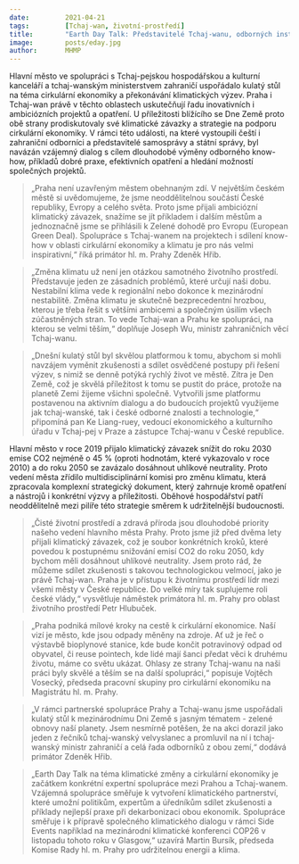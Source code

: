 ```yaml
---
date:         2021-04-21
tags:         [Tchaj-wan, životní-prostředí]
title:        "Earth Day Talk: Představitelé Tchaj-wanu, odborných institucí a Prahy se sešli u kulatého stolu k tématu překonávání klimatických výzev"
image: 	      posts/eday.jpg
author:       MHMP
---
```


Hlavní město ve spolupráci s Tchaj-pejskou hospodářskou a kulturní kanceláří a tchaj-wanským ministerstvem zahraničí uspořádalo kulatý stůl na téma cirkulární ekonomiky a překonávání klimatických výzev. Praha i Tchaj-wan právě v těchto oblastech uskutečňují řadu inovativních i ambiciózních projektů a opatření. U příležitosti blížícího se Dne Země proto obě strany prodiskutovaly své klimatické závazky a strategie na podporu cirkulární ekonomiky. V rámci této události, na které vystoupili čeští i zahraniční odborníci a představitelé samosprávy a státní správy, byl navázán vzájemný dialog s cílem dlouhodobé výměny odborného know-how, příkladů dobré praxe, efektivních opatření a hledání možností společných projektů.    

> „Praha není uzavřeným městem obehnaným zdí. V největším českém městě si uvědomujeme, že jsme neoddělitelnou součástí České republiky, Evropy a celého světa. Proto jsme přijali ambiciózní klimatický závazek, snažíme se jít příkladem i dalším městům a jednoznačně jsme se přihlásili k Zelené dohodě pro Evropu (European Green Deal). Spolupráce s Tchaj-wanem na projektech i sdílení know-how v oblasti cirkulární ekonomiky a klimatu je pro nás velmi inspirativní,“ říká primátor hl. m. Prahy Zdeněk Hřib. 

> „Změna klimatu už není jen otázkou samotného životního prostředí. Představuje jeden ze zásadních problémů, které určují naši dobu. Nestabilní klima vede k regionální nebo dokonce k mezinárodní nestabilitě. Změna klimatu je skutečně bezprecedentní hrozbou, kterou je třeba řešit s většími ambicemi a společným úsilím všech zúčastněných stran. To vede Tchaj-wan a Prahu ke spolupráci, na kterou se velmi těším,“ doplňuje Joseph Wu, ministr zahraničních věcí Tchaj-wanu. 

> „Dnešní kulatý stůl byl skvělou platformou k tomu, abychom si mohli navzájem vyměnit zkušenosti a sdílet osvědčené postupy při řešení výzev, s nimiž se denně potýká rychlý život ve městě. Zítra je Den Země, což je skvělá příležitost k tomu se pustit do práce, protože na planetě Zemi žijeme všichni společně. Vytvořili jsme platformu postavenou na aktivním dialogu a do budoucích projektů využijeme jak tchaj-wanské, tak i české odborné znalosti a technologie,“ připomíná pan Ke  Liang-ruey, vedoucí ekonomického a kulturního úřadu v Tchaj-pej v Praze a zástupce Tchaj-wanu v České republice. 

Hlavní město v roce 2019 přijalo klimatický závazek snížit do roku 2030 emise CO2 nejméně o 45 % (oproti hodnotám, které vykazovalo v roce 2010) a do roku 2050 se zavázalo dosáhnout uhlíkové neutrality. Proto vedení města zřídilo multidisciplinární komisi pro změnu klimatu, která zpracovala komplexní strategický dokument, který zahrnuje kromě opatření a nástrojů i konkrétní výzvy a příležitosti. Oběhové hospodářství patří neoddělitelně mezi pilíře této strategie směrem k udržitelnější budoucnosti.  

> „Čisté životní prostředí a zdravá příroda jsou dlouhodobé priority našeho vedení hlavního města Prahy. Proto jsme již před dvěma lety přijali klimatický závazek, což je soubor konkrétních kroků, které povedou k postupnému snižování emisí CO2 do roku 2050, kdy bychom měli dosáhnout uhlíkové neutrality. Jsem proto rád, že můžeme sdílet zkušenosti s takovou technologickou velmocí, jako je právě Tchaj-wan. Praha je v přístupu k životnímu prostředí lídr mezi všemi městy v České republice. Do velké míry tak suplujeme roli české vlády,“ vysvětluje náměstek primátora hl. m. Prahy pro oblast životního prostředí Petr Hlubuček.  

> „Praha podniká mílové kroky na cestě k cirkulární ekonomice. Naší vizí je město, kde jsou odpady měněny na zdroje. Ať už je řeč o výstavbě bioplynové stanice, kde bude končit potravinový odpad od obyvatel, či reuse pointech, kde lidé mají šanci předat věci k druhému životu, máme co světu ukázat. Ohlasy ze strany Tchaj-wanu na naši práci byly skvělé a těším se na další spolupráci,“ popisuje Vojtěch Vosecký, předseda pracovní skupiny pro cirkulární ekonomiku na Magistrátu hl. m. Prahy.  

> „V rámci partnerské spolupráce Prahy a Tchaj-wanu jsme uspořádali kulatý stůl k mezinárodnímu Dni Země s jasným tématem - zelené obnovy naší planety. Jsem nesmírně potěšen, že na akci dorazil jako jeden z řečníků tchaj-wanský velvyslanec a promluvil na ní i tchaj-wanský ministr zahraničí a celá řada odborníků z obou zemí,“ dodává primátor Zdeněk Hřib. 

> „Earth Day Talk na téma klimatické změny a cirkulární ekonomiky je začátkem konkrétní expertní spolupráce mezi Prahou a Tchaj-wanem. Vzájemná spolupráce směřuje k vytvoření klimatického partnerství, které umožní politikům, expertům a úředníkům sdílet zkušenosti a příklady nejlepší praxe při dekarbonizaci obou ekonomik. Spolupráce směřuje i k přípravě společného klimatického dialogu v rámci Side Events například na mezinárodní klimatické konferenci COP26 v listopadu tohoto roku v Glasgow,“ uzavírá Martin Bursík, předseda Komise Rady hl. m. Prahy pro udržitelnou energii a klima. 
